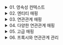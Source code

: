 

<details>
<summary>01. 영속성 컨텍스트 </summary>
<div markdown="1">

### 영속성 컨텍스트
- 엔티티를 영구 저장하는 환경

### 엔티티의 생명주기
- 비영속
  - (new/transient) 영속성 컨텍스트와 전혀 관계가 없는 새로운 상태
- 영속
  - 영속성 컨텍스트에 관리되는 상태
- 준영속
  - 영속성 컨텍스트에 저장되었다가 분리된 상태
- 삭제
  - 삭제된 상태 
  - em.remove(member) 객체 자체를 삭제

![img.png](imgs/img.png)

### 영속성 컨텍스트를 사용하여 얻는 이점
- 강의에서도 얘기했지만 항상 어떤 것과 어떤 것을 매핑하는 중간계층의 컨텍스트를 사용할 경우 크게 두 가지의 이점을 얻을 수 있다
1. buffered 작업
2. 캐시 이용
- 영속성 컨텍스트 역시 RDB와 객체 엔티티간의 매핑으로써 다음의 이점을 얻을 수 있다
  - 1차 캐시 
    - em.persist로 객체를 영속화 할 경우 em.find할 때 1차 캐시에서 조회할 수 있다.
    - DB connection과 반복되는 쿼리 작업을 을 줄일 수 있다.
    - 만약 em.find를 한경우 cache miss가 나면 DB에서 꺼내와서 1차 캐시에 객체를 담아 둔다.
  - 동일성 보장
    - Member a = em.find(Member.class, 1L);
    - Member b = em.find(Member.class, 1L);
    - a == b가 성립한다. 
    - 어려운 말로 1차 캐시로 반복 가능한 읽기 등급의 트랜잭션 격리 수준을 데이터베이스가 아닌 애플리케이션 차원에서 제공한다고 표현할 수 있다
  - 쓰기 지연
    - 트랜잭션을 지원하는 쓰기 지연
    - em.persist는 객체를 영속화 할 뿐 sql을 실행시키지 않는다.
    - 커밋하는 순간 데이터가 영구화 된다.
    - flush: 데이터베이스에 sql 저장소에 있는 쿼리들을 실행시켜 영속성 컨텍스트와 DB의 내용을 동기화
      - 다만 flush 후 커밋하지 않으면 트랜잭션 단위 roll back이 가능한 상태이다.
    ![img.png](img.png)
  - 변경 감지
    - 이전 실전편에서 데이터를 수정할 경우 memberA.setUsername("h");와 같이 수정하고 따로 persist 할 필요가 없는 것을 보았었다
    - 이와 같은 과정이 가능한 것은 영속성 컨텍스트에 엔티티와 스냅샷을 비교하는 과정이 있기 때문 
    ![img_1.png](img_1.png)
  - 지연 로딩
- 
</div>
</details>


<details>
<summary>02. 엔티티 매핑 </summary>
<div markdown="1">

### @Entitiy
- @Entity가 붙은 클래스는 jpa가 관리, 엔티티라 한다.
- 테이블과 객체를 매핑할 클래스에 @Entity를 붙여주면 된다.
- 어노테이션을 사용하기 위해서 기본 생성자 필수!(접근 제어는 public 혹은 protected)
- final 클래스, enum, interface, inner 클래스는 사용 불가
- 저장할 필드에 final 사용 X

### 데이터베이스 스키마 자동 생성
- DDL을 애플리케이션 실행 시점에 자동 생성
- propertiy 파일에 DDL 행동의 속성을 설정할 수 있는데 create, create-drop, update, validate, none과 같은 속성들이 있다 
- 운영 장비에는 절대 create, create-drop, update를 사용하지 말자 (전부 지워버리는 수가 있다)
- 개발 초기 단계는 create 또는 update
- 많은 개발자들이 모여서 사용하는 테스트 서버는 update 또는 validate
- 스테이징과 운영 서버는 validate 또는 none을 사용하자

### 필드와 컬럼 매핑
### @Column
  - name: 필드와 매핑할 테이블의 컬럼 이름
  - insertable, updatable: 등록, 변경 가능 여부
  - nullable: 컬럼에 유니크 제약조건을 걸 때 사용
  - columnDefinition: 데이터베이스 컬럼 정보를 직접 줄 수 있다. 
    - ex) varchar(100) default ‘EMPTY'
  - length: 문자 길이 제약 조건
  - precision, scale: bigDecimal 타입에서 사용 floating number의 정밀도와 scale 지정
### @Enumerated
  - 자바 enum 타입을 매핑할 때 사용
  - 두가지 ORDINAL과 STRING 이쓴ㄴ데 항상 STRING을 사용하도록 하자 
### @Temporal
  - 날짜 타입을 매핑할 떄 사용
  - but 충분히 높은 버젼의 hibernate을 사용하고 있다면 LocalDate, LocalDateTime을 @Temporal없이 사용 가능
### @Lob
  - 데이터베이스 BLOB, CLOB 타입과 매핑
  - 지정할 수 있는 속성 없음
  - 매핑하는 필드 타입이 문자면 CLOB 매핑, 나머지는 BLOB 매핑
### @Transient
  - 필드 매핑 X
  - 데이터베이스에 저장 X

### 기본 키 매핑 어노테이션

### @Id
- PK임을 알림
### @GeneratedValue
- 키를 자동 생성 하도록 설정
- Strategies
  - IDENTITY: 데이터베이스에 위임
    - DB에 넣을 때 null로 주고 DB에서 키를 알아서 생성하도록 위임한다
    - 다만 persist 시점에 영속성 컨텍스트에서 관리하기 위해 SQL을 flush시점이 아니더라도 persist 시점에 바로 푸쉬한다.  
    - 버퍼의 장점을 누리지 못하지만 생각보다 cardinal한 성능저하는 일어나지 않음
  - SEQUENCE: 데이터베이스 시퀀스 오브젝트 사용
    - 오라클에서 많이 사용
    - jpa가 시퀀스 값을 db로 부터 가져와서 메모리에 저장한다. 
    - 데이터 베이스에 call next value 쿼리를 보내어 시퀀스 오브젝트의 값을 가져온다
    - 시퀀스 값은 db에서 미리 정의 되어 있는 것이 IDENTITY와의 차이점 (가져온 후에 영속성 컨텍스트에 저장하는 것도 차이점)
    - 시퀀스 제네레이터는 커스텀 가능
      - 특히 주의 깊게 볼 속성은 allocationSize
      - allocationSize = 50(default)으로 하면 DB에서 시퀀스를 가져올 때 50개를 가져와서 로컬 메모리에 저장할 수 있다
      - 1번 할때마다 네트워크를 타면 부담스러우니 allocationSize이용하면 성능 최적화를 이룰 수 있다
      - 이론적으로는 사이즈가 크면 클수록 좋지만 웹서버를 내리는 시점에 id 값의 구멍이 생길 수 있다 (굳이 구멍 생겨도 문제는 없지만)
  - TABLE: 키 생성용 테이블 사용, 모든 DB에서 사용
    - 테이블을 직접사용하다 보니 락도 걸릴 수 있고 성능이 떨어질 수 있음
    - 잘 사용되는 매핑 전략은 아님
  - AUTO: 방언에 따라 자동 지정, default
- 결론은 뭘쓰냐!? 
  - 기본 키는 null이면 안되고 유일해야 하고 변하면 안된다.(서비스의 요소를 pk로 끌어오지 말자)
  - 권장: Long형 + 대체키 + 키 생성전략 사용(AUTO_INCREMENT나 SEQUENCE 전략 사용)
- 

</div>
</details>



<details>
<summary>03. 연관관계 매핑 </summary>
<div markdown="1">

### 데이터 중심 연관관계 모델링
- 회원과 팀이 있고 회원과 팀이 다대일 관계를 맺는 경우를 생각해보자
- 회원 엔티티에 teamId 속성을 두어 객체 간의 연관관계를 맺었다면 이는 객체를 테이블에 맞추어 모델링 한 것
  - 참조 대신에 외래 키를 그대로 사용한 것이다. (실제로 테이블이 이러한 구성)
  - 이는 객체 지향적인 방법은 아니다. 
- 객체를 테이블에 맞추어 데이터 중심으로 모델링 하면, 협력 관계를 만들 수 없다. 
  - 테이블은 외래 키로 조인을 사용해서 연관된 테이블을 찾겠지만 객체는 참조를 이용해서 연관된 객체를 찾아야 하기 때문
  - 테이블과 객체 사이에는 이런 큰 간격이 있다

### 객체 지향 모델링
- 회원과 팀이 있고 회원과 팀이 다대일 관계를 맺는 경우 Member 클래스의 필드에 Team 필드가 존재한다면 Member객체는 참조값을 이용해 연관관계를 맺게 된다.
- 객체 지향적으로 모델링 하면 객체의 참조와 테이블의 외래키를 매핑하게 되는 것이다.
- 결국 jpa가 연관관계 매핑에서 객체와 테이블의 간극을 매핑하는 것

### 단방향 연관관계와 양방향 연관관계
### 단방향
![img_2.png](img_2.png)
- 멤버는 팀의 참조값을 가지고 있어 연관관계를 맺지만 팀은 Member로 향하는 연관관계를 가지고 있지 않다. 

### 양방향 
![img_3.png](img_3.png)
- 멤버에서 팀으로의 연관관계뿐만 아니라 역방향 연관관계 역시 가지고 있다 

### 객체와 테이블이 관계를 맺는 차이
- 객체와 테이블간의 연관관계를 맺는 차이를 이해해야 jpa에서 연관관계를 매핑하는 블랙박스를 이해할 수 있다.
- 객체의 양방향 관계는 사실 양방향 관계가 아니라 서로 다른 단방향 관계 2개다 (단방향에서 역방향을 추가해준 것일 뿐)
- 반면 테이블은 외래 키 하나로 두 테이블의 연관관계를 관리하는데 이는 양방향 연관관계이다.(양쪽으로 모두 join 가능)
- 따라서 테이블은 두 테이블 중 하나로 외래키를 관리해야 한다. 
- 외래키를 가지고 있는 쪽은 연관관계의 주인이 되는데 객체의 연관관계를 매핑하려면 이러한 특성에 주목해야 함 

### 연관관계의 주인
- 객체의 두 관계 중 하나를 연관관계의 주인으로 지정해야 한다.
- 연관관계의 주인만이 외래 키를 관리
- 주인이 아닌쪽은 읽기만 가능
- 주인은 mappedBy 속성 사용X
- 주인이 아니면 mappedBy 속성으로 주인 지정
- 객체에서 연관관계의 주인은 외래키가 있는 곳으로 설정해야 함 (de facto standard)

### 양방향 매핑 시 가장 많이 하는 실수
![img_4.png](img_4.png)
- 연관관계의 주인이 아닌 1쪽 엔티티에만 추가를 해준 후에 member 테이블의 TEAM_ID를 살펴보면 null로 지정되어 있다.
- 연관 관계의 주인은 연관 관계를 갖는 두 객체 사이에서 조회,저장,수정,삭제를 모두 할 수 있지만 연관관계의 주인이 아니면 조회만 가능하다. 
  ### 왜??
    - 멤버에서 팀을 바꾸든지 팀에서 멤버를 바꾸든지 객체 입장에서는 두 방법 다 맞는 방법이긴 하다
    - 하지만 객체에서 이렇게 양방향 연관 관계의 관리 포인트가 두 곳일 때는 테이블과 매핑을 담당하는 JPA에게 혼란을 주게 됨
    - 그렇기 때문에 두 객체 사이의 연관 관계의 주인을 정해서 관리 포인트를 한 곳으로 좁혀 주는 것이 mappedBy인 것! 
  ### 그렇다면 연관관계의 주인만 제어하면 되나?
  - 데이터베이스만 생각했을 때는 맞겠지만 객체를 생각해보면 둘 다 변경해주는 것이 좋다. 두 참조를 사용하는 순수한 두 객체의 데이터 동기화를 위한 것임

### 다음을 권장한다
- 단방향 매핑만으로도 사실 연관관계 매핑은 완료 된 것
- 양방향 매핑은 반대 방향으로 조회(객체 그래프 탐색) 기능이 추가 된 것 뿐
- 단방향 매핑을 잘 수행하는 것이 중요하고 양방향은 필요할 때 추가해도 된다.
- 사실 단방향이 깔끔하다.
  - 문맥상으로도 주문서를 보고 주문에 관한 정보를 찾는 것이 일반적
  - 즉 중간 테이블을 통해 쿼리를 시작하는 것이 일반적이지 멤버에서 getOrders하는 것은 설계 오류라고 볼 수 있을 정도
  - 관심사를 끊어내는 것이 더 깔끔하고 simple하다!


</div>
</details>



<details>
<summary>04. 다양한 연관관계 매핑 </summary>
<div markdown="1">

### 다대일 단방향
- 가장 많이 사용하는 연관관계
![img_5.png](img_5.png)

### 다대일 양방향
- 외래 키가 있는 쪽이 연관관계의 주인
- 양쪽을 서로 참조하도록 개발
![img_6.png](img_6.png)

### 일대다 단방향
- 일이 연관관계의 주인
- 테이블은 항상 다 쪽에 외래 키가 있음
- 객체와 테이블의 차이 때문에 반대편 테이블의 외래 키를 관리하는 특이한 구조
- @JoinColumn을 꼭 사용해야 함. 그렇지 않으면 조인 테이블 방식을 사용함(중간에 테이블을 하나 추가)
![img_7.png](img_7.png)
- 일대다 단방향 매핑의 단점
  - 엔티티가 관리하는 외래 키가 매핑된 테이블이 아닌 다른 테이블에 있음
  - 연관관계 관리를 위해 추가로 UPDATE SQL이 실행된다.
- 일대다 단방향 매핑보다는 다대일 양방향 매핑을 사용하자! 

### 일대다 양방향
![img_8.png](img_8.png)
- 이런 매핑은 공식적으로 존재하지 않음 -> 야매로 해결한 것
- @JoinColumn(insertable = false, updatable = false)
- 읽기 전용 필드를 사용해서 양방향 처럼 사용하는 방법
- 역시나.. 다대일 양방향을 사용하자

### 일대일: 주 테이블에 외래 키 단방향
- 일대일 관계는 그 반대도 일대일
- 주 테이블이나 대상 테이블 중에 외래 키 선택 가능(주 테이블은 주로 접근하는 테이블쯤으로 이해하자)
- 외래 키에 데이터베이스 유니크 제약조건 추가()
![img_9.png](img_9.png)

### 일대일: 주 테이블에 외래 키 양방향
- 다대일 양방향 매핑처럼 외래 키가 있는 곳이 연관관계의 주인
- 반대편은 mappedBy 적용
![img_10.png](img_10.png)

### 일대일: 대상 테이블에 외래 키 단방향
- 단방향 관계는 JPA 지원 X
- 양방향 관계는 지원 

### 일대일: 대상 테이블에 외래키 양방향
![img_11.png](img_11.png)

### 일대일 정리
- 주 테이블에 외래키
  - 주 객체가 대상 객체의 참조를 가지는 것 처럼 주 테이블에 외래키를 두고 대상 테이블을 찾음
  - 객체지향 개발자 선호
  - JPA 매핑 편리
  - 장점: 주 테이블만 조회해도 대상 테이블에 데이터가 있는지 확인 가능
  - 단점: 값이 없으면 외래 키에 null을 허용하게 된다.
- 대상 테이블에 외래 키 
  - 대상 테이블에 외래 키가 존재
  - 전통적인 데이터베이스 개발자 선호
  - 장점: 주 테이블과 대상 테이블을 일대일에서 일대다 관계로 변경할 때 테이블 구조 유지
  - 단점: 프록시 기능의 한계로 지연 로딩으로 설정해도 항상 즉시 로딩됨
    - 코드 상에서 멤버 엔티티에서 락커를 액세스 할 경우 멤버 객체를 로딩할 때 멤버 테이블의 FK에 락커가 있는지 없는지만 판단하면 된다.
    - 있으면 프록시 객체를 넣어주고 없으면 null을 넣음
    - 나중에 진짜 락커 필드에 액세스 할 때 쿼리가 나가며 지연로딩이된다.
    - 그런데 대상 테이블에 외래 키를 저장한다면 JPA가 멤버의 락커를 조회하는 상황에서 DB의 멤버 테이블만 조회해서는 모른다
    - 어차피 락커 테이블을 찾아가서 멤버가 있는지 확인해 봐야 알 수 있는 것
    - 어차피 쿼리가 나간다는 이야기는 프록시를 만들 필요가 없다는 이야기.

### 다대다
- 관계형 데이터베이스는 정규화된 테이블 2개로 다대다 관계를 표현할 수 없음
- 연결 테이블을 추가해서 일대다, 다대일 관계로 풀어내야 함
- 객체는 컬렉션을 이용한 다대다 관계를 맺을 수 있지만 테이블은 불가능!

### jpa 제공 @ManyToMany를 이용한 다대다는 사용을 권장하지 않는다(쓰지마라!)
- @ManyToMany 어노테이션과 @JoinTable로 연결 테이블을 지정하여 사용할 수 있지만 연결 테이블에 다른 데이터가 비집고 들어갈 수 없다
- 확장에 닫힌다

### 다대다 한계 극복
- 연결 테이블 용 엔티티를 추가 (연결 테이블을 엔티티로 승격)
</div>
</details>



<details>
<summary>05. 고급 매핑 </summary>
<div markdown="1">

### 상속관계 매핑
- 관계형 데이터베이스는 상속 관계 없음
- 슈퍼 타입과 서브 타입 관계라는 모델링 기법이 객체 상속과 유사하긴 함
- 상속관계 매핑: 객체의 상속 구조와 DB의 슈퍼타입 서브타입 관계를 매핑
- 슈퍼타입 서브타입 논리 모델을 실제 물리 모델로 구현하는 방법
  - 조인 전략
  - 단일 테이블 전략
  - 구현 클래스마다 테이블 전략

### 조인 전략
![img_12.png](img_12.png)
- 아이템을 상속하는 클래스의 테이블과 조인하는 전략
- 장점
  - 테이블이 정규화된다.
  - 외래 키 참조 무결성 제약조건 활용 가능
  - 저장공간 효율화
- 단점 
  - 조회시 조인을 많이 사용, 성능 저하
  - 조회 쿼리가 복잡
  - 데이터 저장시 INSERT SQL 두번 호출

### 단일 테이블 전략
![img_13.png](img_13.png)
- 상속하는 클래스의 모든 컬럼을 하나의 테이블에 다 때려 넣고 타입에 맞는 컬럼만 뽑아 쓰는 전략
- 장점
  - 조인이 필요 없음으로 조회 성능 빠름
  - 조회 쿼리 단순
- 단점 
  - 자식 엔티티가 매핑한 컬럼은 모두 null이 허용된다
  - 단일 테이블에 모든 것을 저장함으로 테이블이 커질 수 있고 상황에 따라서 조회 성능이 오히려 더 느려질 수도 있다

### 구현 클래스마다 테이블 전략
![img_14.png](img_14.png)
- 부모 클래스에서 필요한 컬럼을 하위 클래스에 모두 재정의 하는 것 
- 이건 걍 쓰지마라
- 장점 
  - 서브 타입을 명확하게 구분해서 처리할 때 효과적
  - not null 제약조건 사용 가능
- 단점
  - 여러 자식 테이블을 함께 조회할 때 성능이 느림(UNION SQL 필요)
  - 자식 테이블을 통합해서 쿼리하기 어려움

### @MappedSuperclass
- 공통 매핑 정보가 필요할 때 사용할 수 있다
- 테이블이 생성되는 것이 아니라 속성만을 상속하도록 하는 기능
- 부모 클래스를 상속 받는 자식 클래스에 매핑 정보만 제공
- 추상 클래스 권장
- 테이블과 관계 없고, 단순히 엔티티가 공통으로 사용하는 매핑 정보를 모으는 역할


</div>
</details>




<details>
<summary>06. 프록시와 연관관계 관리 </summary>
<div markdown="1">

### 프록시
- Member를 조회할 때 Team도 함께 조회해야 할까?
- Team과 관련된 필드를 조회하지 않는다면 불 필요 없음
- 그럼에도 member를 find 할 때 Team을 가져온다면 불필요하다고 볼 수 있음
- 이를 위해 나온 개념이 프록시
- 데이터베이스 조회를 미루는 가짜 엔티티 객체를 조회할 수 있는거시다

### 프록시 특징
- 실제 클래스를 상속 받아서 만들어짐
- 실제 클래스와 겉 모양이 같다
- 사용하는 입장에서는 진짜 객체인지 프록시 객체인지 구분하지 않고 사용 가능
- 프록시 객체는 실제 객체의 참조를 보관
- 프록시 객체를 호출하면 프록시 객체는 실제 객체의 메소드 호출
- ![img_15.png](img_15.png)
- ![img_16.png](img_16.png)
- 프록시 객체는 처음 사용할 때 한 번만 초기화
- 프록시 객체를 초기화 할 때 프록시 객체가 실제 엔티티로 바뀌는 것이 아님 target 필드가 실제 엔티티의 참조값으로 초기화 되는 것
- 프록시 객체는 원본 엔티티를 상속받음 따라서 타입 체크 시 주의해야 함
  - 프록시 클래스는 hibernateProxy블라블라. 엔티티 클래스와 다르기에 타입 체크 시 명심해야 한다
  - '=='을 사용하지 말고 instanceof를 사용해랑
- 영속성 컨텍스트에 찾는 엔티티가 이미 있으면 em.getReference()를 호출해도 실제 엔티티 반환
  - 반대로 프록시가 이미 영속성 컨텍스트내에 존재할 경우 em.find를 해도 프록시가 반환된다.
  - jpa는 같은 트랜잭션 내에서 a == a를 보장하기 위해 꽤나 노력하는 듯
  - 이를 위한 빌드업인가 싶다. 
- 영속성 컨텍스트의 도움을 받을 수 없는 준영속 상태일 때 프록시를 초기화하고자 하면 문제 발생! 
  - 프록시도 영속성 컨텍스트에서 관리되고 있어야 lazyInit의 이점을 누릴 수 있다. 
  - LazyInitializationException이 떠지면 오늘의 강의를 떠올리자! 

### 지연 로딩
- 연관관계에서 지연 로딩 LAZY를 사용하면 Member를 조회할 때 Team객체를 프록시 객체로 설정할 수 있다

### 즉시 로딩
- EAGER를 사용하면 Member를 조회할 때 Team 객체를 즉시 조회하여 load한다.

### 프록시와 즉시 로딩 주의
- 실무에선 지연 로딩으로 쳐발쳐발하자
- 즉시 로딩을 적용하면 예상하지 못한 SQL이 발생할 수 있다
- 즉시 로딩은 JPQL에서 N+1 문제를 일으킨다!
  - 하나의 쿼리가 N개의 쿼리를 추가로 만들어낼 수 있다는 것
- ManyToOne, OneToOne은 기본이 즉시 로딩임으로 명시적으로 LAZY로 설정하자
- ToMany는 기본이 지연 로딩이다
- 이론적으로는 자주 사용되면 즉시 로딩을 사용하고 가끔 사용하면 지연 로딩이 좋지만 무조건 지연 로딩을 사용하고 자주 사용되는 부분에 대해서는 페치 조인과 같은 해결책을 사용하도록 하자

### 영속성 전이: CASCADE
- 특정 엔티티를 영속 상태로 만들 때 연관된 엔티티도 함께 영속 상태로 만들고 싶은 경우 사용
- 영속성 전이는 연관관계를 매핑하는 것과 아무런 관련이 없다
- 엔티티를 영속화할 때 연관된 엔티티도 함께 영속화 하는 편리함을 제공할 뿐

### CASCADE의 종류
- ALL: 모두 적용
- PERSIST: 영속 적용
- REMOVE: 삭제 적용

### 고아 객체
- 부모 엔티티와 연관관계가 끊어진 자식 엔티티를 얘기하는 것
- 고아 객체 제거는 orphanRemoval = true로 가능하다
- ![img_17.png](img_17.png)
- 위와 같이 부모가 자식을 버리고 orphanremoval이 걸려 있다면 DELETE 쿼리가 자동으로 나간다.

### 주의 사항
- 고아 객체든 CASCADE든 특정 엔티티가 개인 소유할 경우, 그리고 parent와 child의 라이프 사이클이 유사한 경우 사용하는 것이 좋다.
- 상태 전이의 propagation을 충분히 고려해야 한다는 뜻!
- 다른 곳에서 child를 또 소유하고 있다면 갑자기 사라지는 불상사 발생 가능..

### 영속성 전이 + 고아 객체, 생명주기
- CascadeType.ALL + orphanRemoval=true
- 두 옵션을 모두 활성화 하면 부모 엔티티를 통해서 자식의 생명 주기를 관리할 수 있음
- CascadeType.REMOVE 와 orphanRemoval=true는 다르다
  - cascade는 부모 엔티티 삭제 -> 자식 엔티티 삭제
  - orphanRemoval=true는 고아객체 자동 삭제


</div>
</details>


